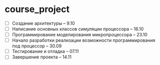 # course_project
- [ ] Создание архитектуры – 9.10
- [ ] Написание основных классов симуляции процессора – 16.10
- [ ] Программирование моделирования микропроцессора – 23.10
- [ ] Начало разработки реализации возможности программирования под процессор – 30.09
- [ ] Тестирование и отладка – 07.11
- [ ] Завершение проекта – 14.11
